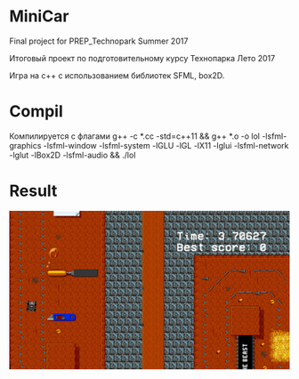 # MiniCar

Final project for PREP_Technopark
Summer 2017

Итоговый проект по подготовительному курсу Технопарка 
Лето 2017

Игра на с++ с использованием библиотек SFML, box2D.


# Compil

Компилируется с флагами 
g++ -c *.cc -std=c++11 &&  g++ *.o -o lol -lsfml-graphics 
-lsfml-window -lsfml-system -lGLU -lGL -lX11 -lglui -lsfml-network 
-lglut -lBox2D -lsfml-audio && ./lol


# Result

![alt text](https://github.com/Thewhiterabbit123/ProjectC-/blob/master/image.jpg) 
